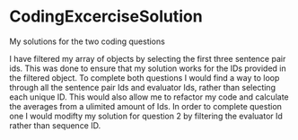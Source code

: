 # CodingExcerciseSolution
My solutions for the two coding questions

I have filtered my array of objects by selecting the first three sentence pair ids. This was done to ensure that my solution works for the IDs provided in the filtered object.
To complete both questions I would find a way to loop through all the sentence pair Ids and evaluator Ids, rather than selecting each unique ID. This would also allow me to refactor my code and  calculate the averages from a ulimited amount of Ids. 
In order to complete question one I would modifty my solution for question 2 by filtering the evaluator Id rather than sequence ID.
